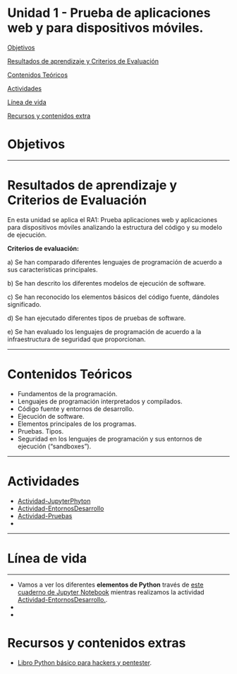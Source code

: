 # Unidad 1 - Prueba de aplicaciones web y para dispositivos móviles.

[Objetivos](#objetivos)

[Resultados de aprendizaje y Criterios de Evaluación](#resultados-de-aprendizaje-y-criterios-de-evaluación)

[Contenidos Teóricos](#contenidos-teóricos)

[Actividades](#actividades)

[Línea de vida](#línea-de-vida)

[Recursos y contenidos extra](#recursos-y-contenidos-extras)

# Objetivos


---
# Resultados de aprendizaje y Criterios de Evaluación

En esta unidad se aplica el RA1: Prueba aplicaciones web y aplicaciones para dispositivos móviles analizando la estructura del código y su modelo de ejecución.

**Criterios de evaluación:**

a)	Se han comparado diferentes lenguajes de programación de acuerdo a sus características principales.

b)	Se han descrito los diferentes modelos de ejecución de software.

c)	Se han reconocido los elementos básicos del código fuente, dándoles significado.

d)	Se han ejecutado diferentes tipos de pruebas de software.

e)	Se han evaluado los lenguajes de programación de acuerdo a la infraestructura de seguridad que proporcionan.


---
# Contenidos Teóricos

- Fundamentos de la programación.
- Lenguajes de programación interpretados y compilados.
- Código fuente y entornos de desarrollo.
- Ejecución de software.
- Elementos principales de los programas.
- Pruebas. Tipos.
- Seguridad en los lenguajes de programación y sus entornos de ejecución (“sandboxes”).


---
# Actividades

- [Actividad-JupyterPhyton](Actividad-JupyterPhyton/README.md)
- [Actividad-EntornosDesarrollo](Actividad-EntornosDesarrollo/README.md)
- [Actividad-Pruebas](Actividad-Pruebas/README.md)
- []()

[](Unidad1-PruebaAplicaciones/Actividad-JupyterPhyton/ElementosPython.ipynb)

---

# Línea de vida

---

- Vamos a ver los diferentes **elementos de Python** través de [este cuaderno de Jupyter Notebook](./Actividad-JupyterPhyton/ElementosPython.ipynb) mientras realizamos la actividad [Actividad-EntornosDesarrollo.](Actividad-EntornosDesarrollo/README.md).  
- 
- 

# Recursos y contenidos extras

- [Libro Python básico para hackers y pentester](https://protegermipc.net/2019/05/22/libro-python-basico-para-hackers-y-pentester).